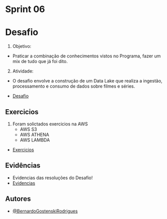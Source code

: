 # **Sprint 06**

# **Desafio**
1. Objetivo: 
* Praticar a combinação de conhecimentos vistos no Programa, fazer um mix de tudo que já foi dito.
2. Atividade: 
* O desafio envolve a construção de um Data Lake que realiza a ingestão, processamento e consumo de dados sobre filmes e séries.

- [Desafio](Desafio/README.md)

## **Exercicios**
1. Foram solictados exercicios na AWS
    - AWS S3
    - AWS ATHENA
    - AWS LAMBDA
- [Exercicios](exercicios/README)

## **Evidências**
- Evidencias das resoluções do Desafio!
- [Evidencias](evidencias/README.md)

## **Autores**
- [@BernardoGostenskiRodrigues](https://github.com/RodriguesBernardo)



